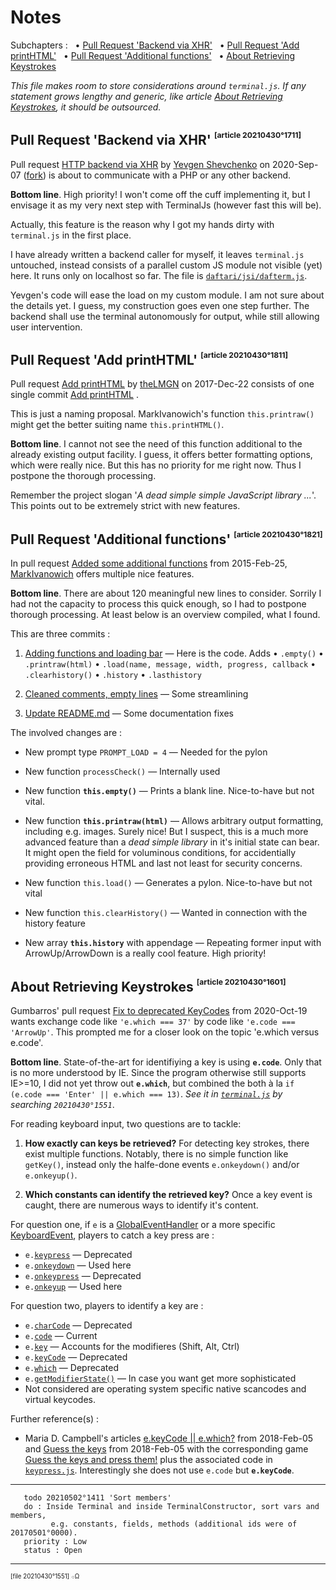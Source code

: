 # Notes

Subchapters : &nbsp;
• [Pull Request 'Backend via XHR'](#pull_request_backend_via_xhr) &nbsp;
• [Pull Request 'Add printHTML'](#pull_request_add_printhtml) &nbsp;
• [Pull Request 'Additional functions'](#pull_request_additional_functions) &nbsp;
• [About Retrieving Keystrokes](#about_retrieving_keystrokes)

_This file makes room to store considerations around `terminal.js`.
If any statement grows lengthy and generic,
like article [About Retrieving Keystrokes](#about_retrieving_keystrokes),
it should be outsourced._

## Pull Request 'Backend via XHR' <a name="pull_request_backend_via_xhr"></a><sup><sup><sub>[article 20210430°1711]</sub></sup></sup>

Pull request [HTTP backend via XHR](https://github.com/eosterberg/terminaljs/pull/11)
by [Yevgen Shevchenko](https://github.com/commanddotcom) on 2020-Sep-07
([fork](https://github.com/commanddotcom/terminaljs))
is about to communicate with a PHP or any other backend.

**Bottom line**.
High priority! I won't come off the cuff implementing it,
but I envisage it as my very next step with TerminalJs (however fast this will be).

Actually, this feature is the reason why I got my hands dirty with `terminal.js` in the first place.

I have already written a backend caller for myself,
it leaves `terminal.js` untouched,
instead consists of a parallel custom JS module not visible (yet) here.
It runs only on localhost so far. The file is
[`daftari/jsi/dafterm.js`](https://downtown.trilo.de/svn/daftaridev/trunk/daftari/jsi/dafterm.js).

Yevgen's code will ease the load on my custom module.
I am not sure about the details yet. I guess, my construction goes even one step further.
The backend shall use the terminal autonomously for output, while still allowing user intervention.

## Pull Request 'Add printHTML' <a name="pull_request_add_printhtml"></a><sup><sup><sub>[article 20210430°1811]</sub></sup></sup>

Pull request
[Add printHTML](https://github.com/eosterberg/terminaljs/pull/6)
by [theLMGN](https://github.com/theLMGN) on 2017-Dec-22
consists of one single commit
[Add printHTML](https://github.com/eosterberg/terminaljs/pull/6/commits/af16ce1c913afdea95c551ae81b2f23827c0c0db)
.

This is just a naming proposal. MarkIvanowich's function `this.printraw()`
might get the better suiting name `this.printHTML()`.

**Bottom line**. I cannot not see the need of this
function additional to the already existing output facility.
I guess, it offers better formatting options, which were really nice.
But this has no priority for me right now.
Thus I postpone the thorough processing.

Remember the project slogan
'_A dead simple simple JavaScript library ..._'.
This points out to be extremely strict with new features.

## Pull Request 'Additional functions' <a name="pull_request_additional_functions"></a><sup><sup><sub>[article 20210430°1821]</sub></sup></sup>

In pull request [Added some additional functions](https://github.com/eosterberg/terminaljs/pull/2)
from 2015-Feb-25, [MarkIvanowich](https://github.com/MarkIvanowich)
offers multiple nice features.

**Bottom line**. There are about 120 meaningful new lines to consider.
Sorrily I had not the capacity to process this quick enough,
so I had to postpone thorough processing.
At least below is an overview compiled, what I found.

This are three commits :

 1. [Adding functions and loading bar](https://github.com/eosterberg/terminaljs/pull/2/commits/7b6d0f3d69c9980ab9d62594a6069a452e2c4270)
    — Here is the code. Adds
    • `.empty()`
    • `.printraw(html)`
    • `.load(name, message, width, progress, callback`
    • `.clearhistory()`
    • `.history`
    • `.lasthistory`

 2. [Cleaned comments, empty lines](https://github.com/eosterberg/terminaljs/pull/2/commits/9843e480934086e5beb9bb2fd662480dd3065977)
    — Some streamlining

 3. [Update README.md](https://github.com/eosterberg/terminaljs/pull/2/commits/b129084e5a8be545b8aebfd5247fda48046c3444)
    — Some documentation fixes

The involved changes are :

- New prompt type `PROMPT_LOAD = 4` — Needed for the pylon

- New function `processCheck()` — Internally used

- New function **`this.empty()`** — Prints a blank line. Nice-to-have but not vital.

- New function **`this.printraw(html)`**
  — Allows arbitrary output formatting, including e.g. images.
  Surely nice! But I suspect, this is a much more advanced feature
  than a _dead simple library_ in it's initial state can bear.
  It might open the field for voluminous conditions,
  for accidentially providing erroneous HTML
  and last not least for security concerns.

- New function `this.load()` — Generates a pylon. Nice-to-have but not vital

- New function `this.clearHistory()` — Wanted in connection with the history feature

- New array **`this.history`** with appendage  — Repeating former input with ArrowUp/&#8203;ArrowDown is a really cool feature. High priority!


## About Retrieving Keystrokes <a name="about_retrieving_keystrokes"></a><sup><sup><sub>[article 20210430°1601]</sub></sup></sup>

Gumbarros' pull request
[Fix to deprecated KeyCodes](https://github.com/eosterberg/terminaljs/pull/12)
from 2020-Oct-19 wants exchange code like `'e.which === 37'` by code like `'e.code === 'ArrowUp'`.
This prompted me for a closer look on the topic 'e.which versus e.code'.

**Bottom line**.
State-of-the-art for identifiying a key is using **`e.code`**.
Only that is no more understood by IE. Since the program otherwise
still supports IE>=10, I did not yet throw out **`e.which`**,
but combined the both à la `if (e.code === 'Enter' || e.which === 13)`.
_See it in [`terminal.js`](./terminal.js) by searching `20210430°1551`_.


For reading keyboard input, two questions are to tackle:
1. **How exactly can keys be retrieved?**
   For detecting key strokes, there exist multiple functions.
   Notably, there is no simple function like `getKey()`,
   instead only the halfe-done events `e.onkeydown()` and/or `e.onkeyup()`.
    
2. **Which constants can identify the retrieved key?**
   Once a key event is caught, there are numerous ways to identify it's content.
    

For question one, if `e` is a
[GlobalEventHandler](https://developer.mozilla.org/en-US/docs/Web/API/GlobalEventHandlers)
or a more specific [KeyboardEvent](https://developer.mozilla.org/en-US/docs/Web/API/KeyboardEvent),
players to catch a key press are :
- `e.`[`keypress`](https://developer.mozilla.org/en-US/docs/Web/API/Document/keypress_event) — Deprecated
- `e.`[`onkeydown`](https://developer.mozilla.org/en-US/docs/Web/API/GlobalEventHandlers/onkeydown) — Used here
- `e.`[`onkeypress`](https://developer.mozilla.org/en-US/docs/Web/API/GlobalEventHandlers/onkeypress) — Deprecated
- `e.`[`onkeyup`](https://developer.mozilla.org/en-US/docs/Web/API/GlobalEventHandlers/onkeyup) — Used here

For question two, players to identify a key are :
- `e.`[`charCode`](https://developer.mozilla.org/en-US/docs/Web/API/KeyboardEvent/charCode) — Deprecated
- `e.`[`code`](https://developer.mozilla.org/en-US/docs/Web/API/KeyboardEvent/code) — Current
- `e.`[`key`](https://developer.mozilla.org/en-US/docs/Web/API/KeyboardEvent/key) — Accounts for the modifieres (Shift, Alt, Ctrl)
- `e.`[`keyCode`](https://developer.mozilla.org/en-US/docs/Web/API/KeyboardEvent/keyCode) — Deprecated
- `e.`[`which`](https://developer.mozilla.org/en-US/docs/Web/API/KeyboardEvent/which) — Deprecated
- `e.`[`getModifierState()`](https://developer.mozilla.org/en-US/docs/Web/API/KeyboardEvent/getModifierState) — In case you want get more sophisticated
- Not considered are operating system specific native scancodes and virtual keycodes.

Further reference(s) :

- Maria D. Campbell's articles [e.keyCode || e.which?](https://www.mariadcampbell.com/blog/e-keycode-e-which/)
  <sup hidden>[ref 20210430°1622]</sup> from 2018-Feb-05 and
  [Guess the keys](https://www.mariadcampbell.com/blog/guess-the-keys/)
  <sup hidden>[ref 20210430°1624]</sup>
  from 2018-Feb-05 with the corresponding game
  [Guess the keys and press them!](https://interglobalmedia.github.io/guess-the-keys/)
  <sup hidden>[ref 20210430°1625]</sup>
  plus the associated code in
  [`keypress.js`](https://interglobalmedia.github.io/guess-the-keys/keypress.js).
  <sup hidden>[ref 20210430°1626]</sup>
  Interestingly she does not use `e.code` but **`e.keyCode`**.

---
```
   todo 20210502°1411 'Sort members'
   do : Inside Terminal and inside TerminalConstructor, sort vars and members,
         e.g. constants, fields, methods (additional ids were of 20170501°0000).
   priority : Low
   status : Open
```
---

<sup><sub>[file 20210430°1551] ܀Ω</sub></sup>
